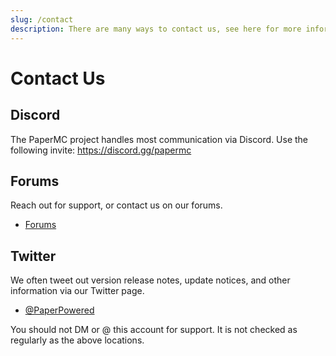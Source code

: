 ```yaml
---
slug: /contact
description: There are many ways to contact us, see here for more information.
---
```


# Contact Us

## Discord

The PaperMC project handles most communication via Discord. Use the following invite: https://discord.gg/papermc

## Forums

Reach out for support, or contact us on our forums.

- [Forums](https://forums.papermc.io)

## Twitter

We often tweet out version release notes, update notices, and other information via our Twitter
page.

- [@PaperPowered](https://twitter.com/PaperPowered)

You should not DM or @ this account for support. It is not checked as regularly as the above
locations.
